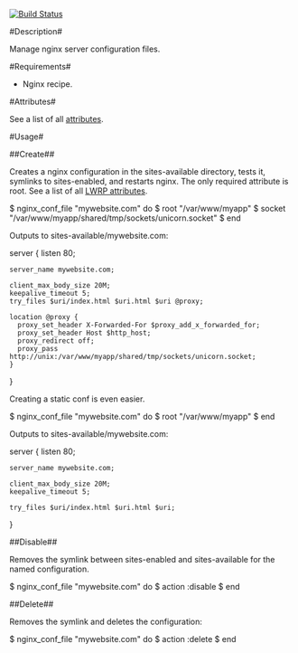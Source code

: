 [![Build Status](https://secure.travis-ci.org/firebelly/chef-nginx_conf.png)](http://travis-ci.org/firebelly/chef-nginx_conf)

#Description#

Manage nginx server configuration files.


#Requirements#
 
 * Nginx recipe.


#Attributes#

See a list of all [attributes](https://github.com/firebelly/chef-nginx_conf/tree/master/attributes/default.rb).


#Usage#

##Create##

Creates a nginx configuration in the sites-available directory, tests it, symlinks to sites-enabled, and restarts nginx.  The only required attribute is root.  See a list of all [LWRP attributes](https://github.com/firebelly/chef-nginx_conf/tree/master/resources/file.rb).

  $ nginx_conf_file "mywebsite.com" do
  $   root "/var/www/myapp"
  $   socket "/var/www/myapp/shared/tmp/sockets/unicorn.socket"
  $ end

Outputs to sites-available/mywebsite.com:
  
  server {
    listen 80;

    server_name mywebsite.com;

    client_max_body_size 20M;
    keepalive_timeout 5;
    try_files $uri/index.html $uri.html $uri @proxy;

    location @proxy {
      proxy_set_header X-Forwarded-For $proxy_add_x_forwarded_for;
      proxy_set_header Host $http_host;
      proxy_redirect off;
      proxy_pass http://unix:/var/www/myapp/shared/tmp/sockets/unicorn.socket;
    }
  }

Creating a static conf is even easier.
  
  $ nginx_conf_file "mywebsite.com" do
  $   root "/var/www/myapp"
  $ end

Outputs to sites-available/mywebsite.com:
    
  server {
    listen 80;

    server_name mywebsite.com;

    client_max_body_size 20M;
    keepalive_timeout 5;
    
    try_files $uri/index.html $uri.html $uri;
  }

##Disable##

Removes the symlink between sites-enabled and sites-available for the named configuration.

  $ nginx_conf_file "mywebsite.com" do
  $   action :disable
  $ end

##Delete##

Removes the symlink and deletes the configuration:

  $ nginx_conf_file "mywebsite.com" do
  $   action :delete
  $ end